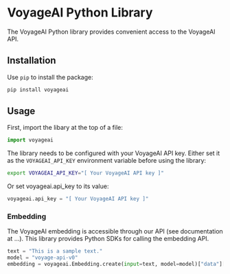 # VoyageAI Python Library
The VoyageAI Python library provides convenient access to the VoyageAI API.

## Installation
Use `pip` to install the package:
```bash
pip install voyageai
```

## Usage
First, import the libary at the top of a file:
```python
import voyageai
```
The library needs to be configured with your VoyageAI API key. Either set it as the `VOYAGEAI_API_KEY` environment variable before using the library:
```bash
export VOYAGEAI_API_KEY="[ Your VoyageAI API key ]"
```
Or set voyageai.api_key to its value:
```python
voyageai.api_key = "[ Your VoyageAI API key ]"
```

### Embedding
The VoyageAI embedding is accessible through our API (see documentation at ...). This library provides Python SDKs for calling the embedding API.
```python
text = "This is a sample text."
model = "voyage-api-v0"
embedding = voyageai.Embedding.create(input=text, model=model)["data"][0]["embedding"]
```
